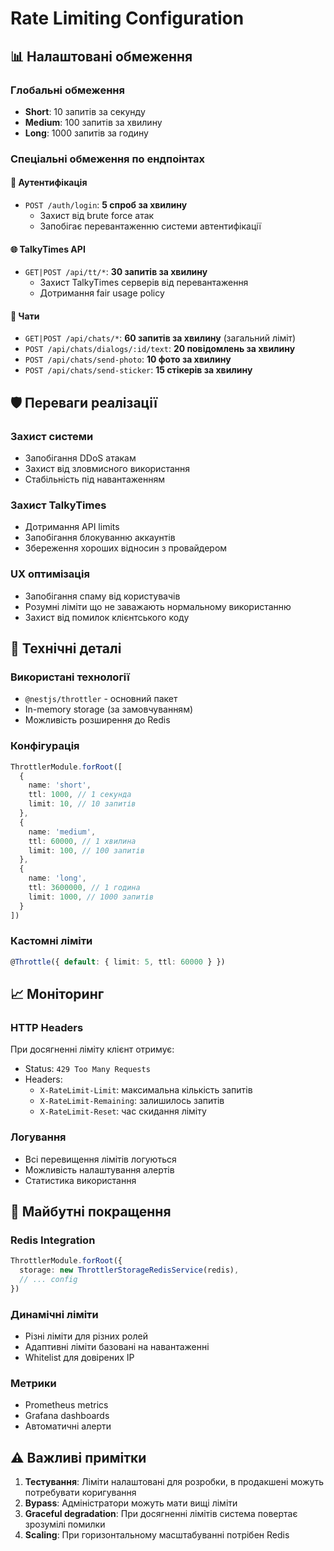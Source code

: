 # Rate Limiting Configuration

## 📊 Налаштовані обмеження

### Глобальні обмеження
- **Short**: 10 запитів за секунду
- **Medium**: 100 запитів за хвилину  
- **Long**: 1000 запитів за годину

### Спеціальні обмеження по ендпоінтах

#### 🔐 Аутентифікація
- `POST /auth/login`: **5 спроб за хвилину**
  - Захист від brute force атак
  - Запобігає перевантаженню системи автентифікації

#### 🌐 TalkyTimes API
- `GET|POST /api/tt/*`: **30 запитів за хвилину**
  - Захист TalkyTimes серверів від перевантаження
  - Дотримання fair usage policy

#### 💬 Чати
- `GET|POST /api/chats/*`: **60 запитів за хвилину** (загальний ліміт)
- `POST /api/chats/dialogs/:id/text`: **20 повідомлень за хвилину**
- `POST /api/chats/send-photo`: **10 фото за хвилину**
- `POST /api/chats/send-sticker`: **15 стікерів за хвилину**

## 🛡️ Переваги реалізації

### Захист системи
- Запобігання DDoS атакам
- Захист від зловмисного використання
- Стабільність під навантаженням

### Захист TalkyTimes
- Дотримання API limits
- Запобігання блокуванню аккаунтів
- Збереження хороших відносин з провайдером

### UX оптимізація
- Запобігання спаму від користувачів
- Розумні ліміти що не заважають нормальному використанню
- Захист від помилок клієнтського коду

## 🔧 Технічні деталі

### Використані технології
- `@nestjs/throttler` - основний пакет
- In-memory storage (за замовчуванням)
- Можливість розширення до Redis

### Конфігурація
```typescript
ThrottlerModule.forRoot([
  {
    name: 'short',
    ttl: 1000, // 1 секунда
    limit: 10, // 10 запитів
  },
  {
    name: 'medium', 
    ttl: 60000, // 1 хвилина
    limit: 100, // 100 запитів
  },
  {
    name: 'long',
    ttl: 3600000, // 1 година
    limit: 1000, // 1000 запитів
  }
])
```

### Кастомні ліміти
```typescript
@Throttle({ default: { limit: 5, ttl: 60000 } })
```

## 📈 Моніторинг

### HTTP Headers
При досягненні ліміту клієнт отримує:
- Status: `429 Too Many Requests`
- Headers:
  - `X-RateLimit-Limit`: максимальна кількість запитів
  - `X-RateLimit-Remaining`: залишилось запитів
  - `X-RateLimit-Reset`: час скидання ліміту

### Логування
- Всі перевищення лімітів логуються
- Можливість налаштування алертів
- Статистика використання

## 🚀 Майбутні покращення

### Redis Integration
```typescript
ThrottlerModule.forRoot({
  storage: new ThrottlerStorageRedisService(redis),
  // ... config
})
```

### Динамічні ліміти
- Різні ліміти для різних ролей
- Адаптивні ліміти базовані на навантаженні
- Whitelist для довірених IP

### Метрики
- Prometheus metrics
- Grafana dashboards
- Автоматичні алерти

## ⚠️ Важливі примітки

1. **Тестування**: Ліміти налаштовані для розробки, в продакшені можуть потребувати коригування
2. **Bypass**: Адміністратори можуть мати вищі ліміти
3. **Graceful degradation**: При досягненні лімітів система повертає зрозумілі помилки
4. **Scaling**: При горизонтальному масштабуванні потрібен Redis

